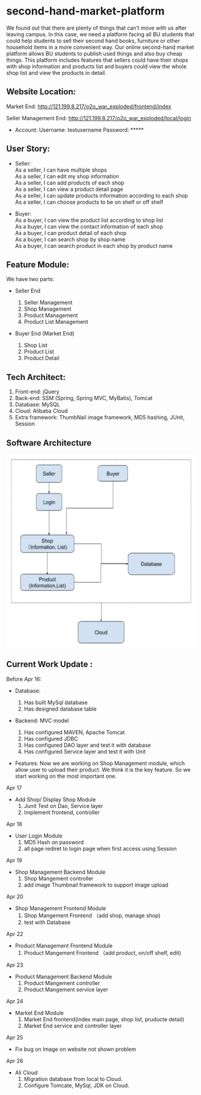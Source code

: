 # second-hand-market-platform
We found out that there are plenty of things that can’t move with us after leaving campus. In this case, we need a platform facing all BU students that could help students to sell their second hand books, furniture or other household items in a more convenient way. Our online second-hand market platform allows BU students to publish used things and also buy cheap things. This platform includes features that sellers could have their shops with shop information and products list and buyers could view the whole shop list and view the products in detail. 
## Website Location:
Market End: http://121.199.8.217/o2o_war_exploded/frontend/index

Seller Management End: http://121.199.8.217/o2o_war_exploded/local/login
- Account: 
Username: testusername Password: *****
 
## User Story:
- Seller:<br>
 As a seller, I can have multiple shops<br>
 As a seller, I can edit my shop information<br> 
 As a seller, I can add products of each shop<br>
 As a seller, I can view a product detail page<br>
 As a seller, I can update products information according to each shop<br>
 As a seller, I can choose products to be on shelf or off shelf<br>

- Buyer:<br>
As a buyer, I can view the product list according to shop list<br>
As a buyer, I can view the contact information of each shop<br>
As a buyer, I can product detail of each shop<br>
As a buyer, I can search shop by shop name<br>
As a buyer, I can search product in each shop by product name<br>


## Feature Module:
We have two parts: 
- Seller End
  1. Seller Management
  2. Shop Management
  3. Product Management
  4. Product List Management

- Buyer End (Market End)
  1. Shop List 
  2. Product List
  2. Product Detail 

  
## Tech Architect:

1. Front-end: jQuery
2. Back-end: SSM (Spring, Spring MVC, MyBatis), Tomcat
3. Database: MySQL
4. Cloud: Alibaba Cloud
5. Extra framework: ThumbNail image framework, MD5 hashing, JUnit, Session

## Software Architecture
![Image text](https://github.com/Bonniesty/second-hand-market-platform/raw/master//sw%20architecture.png)

## Current Work Update :

Before Apr 16:

- Database: 
  1. Has built MySql database
  3. Has designed database table

- Backend:
  MVC model
  1. Has configured MAVEN, Apache Tomcat
  2. Has configured JDBC
  3. Has configured DAO layer and test it with database
  4. Has configured Service layer and test it with Unit

- Features:
  Now we are working on Shop Management module, which allow user to upload their product. We think it is the key feature. So we start working on the most important one.


Apr 17
- Add Shop/ Display Shop Module
  1. Junit Test on Dao, Service layer
  2. Implement frontend, controller
  
Apr 18  
- User Login Module
  1. MD5 Hash on password
  2. all page rediret to login page when first access using Session
 
  
Apr 19  
- Shop Management Backend Module
  1. Shop Mangement controller 
  2. add image Thumbnail framework to support image upload
 
Apr 20  
- Shop Management Frontend Module
  1. Shop Mangement Frontend （add shop, manage shop)
  2. test with Database
  
Apr 22  
- Product Management Frontend Module
  1. Product Mangement Frontend （add product, on/off shelf, edit)
    
Apr 23  
- Product Management Backend Module
  1. Product Mangement controller
  2. Product Mangement service layer
  
Apr 24  
- Market End Module
  1. Market End frontend(index main page, shop list, pruducte detail)
  2. Market End service and controller layer
  
Apr 25  
- Fix bug on Image on website not shown problem
  
Apr 26  
- Ali Cloud
  1. Migration database from local to Cloud.
  2. Configure Tomcate, MySql, JDK on Cloud.
 
  

